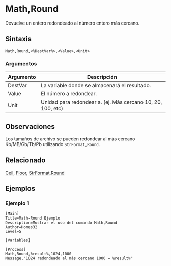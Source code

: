 # Math,Round

Devuelve un entero redondeado al número entero más cercano.

## Sintaxis

```pebakery
Math,Round,<%DestVar%>,<Value>,<Unit>
```

### Argumentos

| Argumento | Descripción |
| --- | --- |
| DestVar | La variable donde se almacenará el resultado. |
| Value | El número a redondear. |
| Unit | Unidad para redondear a. (ej. Más cercano 10, 20, 100, etc) |

## Observaciones

Los tamaños de archivo se pueden redondear al más cercano Kb/MB/Gb/Tb/Pb utilizando `StrFormat,Round`.

## Relacionado

[Ceil](./Ceil.md), [Floor](./Floor.md), [StrFormat,Round](../String/Round.md)

## Ejemplos

### Ejemplo 1

```pebakery
[Main]
Title=Math-Round Ejemplo
Description=Mostrar el uso del comando Math,Round
Author=Homes32
Level=5

[Variables]

[Process]
Math,Round,%result%,1024,1000
Message,"1024 redondeado al más cercano 1000 = %result%"
```
